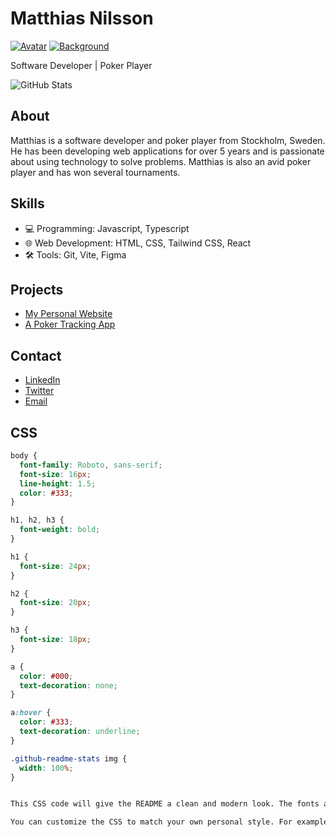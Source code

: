 <!-- Your Name -->
# Matthias Nilsson

[![Avatar](https://avatars.githubusercontent.com/u/12345678?s=200)](https://github.com/Ralfislask)
[![Background](https://images.unsplash.com/photo-1647099260187-976415580384?ixlib=rb-1.2.1&ixid=MnwxMjA3fDB8MHxwaG90by1wYWdlfHx8fGVufDB8fHx8&auto=format&fit=crop&w=1200&q=80)](https://unsplash.com/photos/976415580384)

Software Developer | Poker Player

<!-- GitHub Stats -->
![GitHub Stats](https://github-readme-stats.vercel.app/api?username=ralfislask&show_icons=true&theme=radical)

## About

Matthias is a software developer and poker player from Stockholm, Sweden. He has been developing web applications for over 5 years and is passionate about using technology to solve problems. Matthias is also an avid poker player and has won several tournaments.

## Skills

* 💻 Programming: Javascript, Typescript
* 🌐 Web Development: HTML, CSS, Tailwind CSS, React
* 🛠️ Tools: Git, Vite, Figma

## Projects

* [My Personal Website](https://ralfislask.com)
* [A Poker Tracking App](https://pokertracker.com)

## Contact

* [LinkedIn](https://www.linkedin.com/in/ralfislask/)
* [Twitter](https://twitter.com/ralfislask)
* [Email](mailto:ralfislask@example.com)

## CSS

```css
body {
  font-family: Roboto, sans-serif;
  font-size: 16px;
  line-height: 1.5;
  color: #333;
}

h1, h2, h3 {
  font-weight: bold;
}

h1 {
  font-size: 24px;
}

h2 {
  font-size: 20px;
}

h3 {
  font-size: 18px;
}

a {
  color: #000;
  text-decoration: none;
}

a:hover {
  color: #333;
  text-decoration: underline;
}

.github-readme-stats img {
  width: 100%;
}


This CSS code will give the README a clean and modern look. The fonts are easy to read and the colors are not too harsh. The GitHub Stats image is also resized to fit the width of the README.

You can customize the CSS to match your own personal style. For example, you can change the font family, font size, line height, and colors. You can also add additional CSS to style other elements of the README, such as lists, tables, and code blocks.
